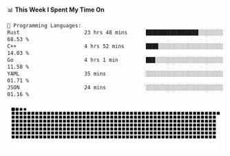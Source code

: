 <!--START_SECTION:waka-->
📊 **This Week I Spent My Time On** 

```text
💬 Programming Languages: 
Rust                     23 hrs 48 mins      █████████████████░░░░░░░░   68.53 % 
C++                      4 hrs 52 mins       ████░░░░░░░░░░░░░░░░░░░░░   14.03 % 
Go                       4 hrs 1 min         ███░░░░░░░░░░░░░░░░░░░░░░   11.58 % 
YAML                     35 mins             ░░░░░░░░░░░░░░░░░░░░░░░░░   01.71 % 
JSON                     24 mins             ░░░░░░░░░░░░░░░░░░░░░░░░░   01.16 % 
```


<!--END_SECTION:waka-->

<picture>
  <source media="(prefers-color-scheme: dark)" srcset="https://raw.githubusercontent.com/fuwx295/fuwx295/output/github-contribution-grid-snake-dark.svg">
  <source media="(prefers-color-scheme: light)" srcset="https://raw.githubusercontent.com/fuwx295/fuwx295/output/github-contribution-grid-snake.svg">
  <img alt="github contribution grid snake animation" src="https://raw.githubusercontent.com/fuwx295/fuwx295/output/github-contribution-grid-snake.svg">
</picture>
